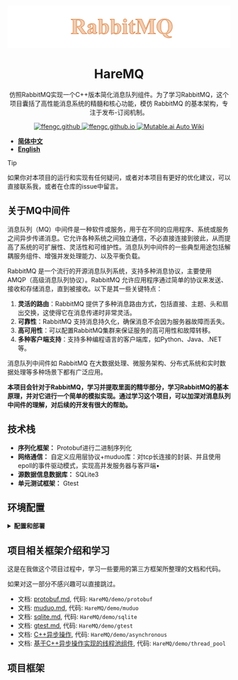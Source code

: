 ![](./assets/1.png)

<div align="center">

# HareMQ

仿照RabbitMQ实现一个C++版本简化消息队列组件。为了学习RabbitMQ，这个项目囊括了高性能消息系统的精髓和核心功能，模仿 RabbitMQ 的基本架构，专注于发布-订阅机制。

<a href="https://github.com/ffengc">
    <img src="https://img.shields.io/static/v1?label=Github&message=ffengc&color=blue" alt="ffengc.github">
</a>
<a href="https://ffengc.github.io">
    <img src="https://img.shields.io/static/v1?label=Page&message=ffengc.github.io&color=red" alt="ffengc.github.io">
</a>
<a href="https://ffengc.github.io/gh-blog/">
    <img src="https://img.shields.io/static/v1?label=Blog&message=Blog Page&color=brightgreen" alt="Mutable.ai Auto Wiki">
</a>

</div>

- **[简体中文](./README-cn.md)**
- **[English](./README.md)**

> [!TIP]
> 如果你对本项目的运行和实现有任何疑问，或者对本项目有更好的优化建议，可以直接联系我，或者在仓库的issue中留言。

## 关于MQ中间件

消息队列（MQ）中间件是一种软件或服务，用于在不同的应用程序、系统或服务之间异步传递消息。它允许各种系统之间独立通信，不必直接连接到彼此，从而提高了系统的可扩展性、灵活性和可维护性。消息队列中间件的一些典型用途包括解耦服务组件、增强并发处理能力、以及平衡负载。

RabbitMQ 是一个流行的开源消息队列系统，支持多种消息协议，主要使用 AMQP（高级消息队列协议）。RabbitMQ 允许应用程序通过简单的协议来发送、接收和存储消息，直到被接收。以下是其一些关键特点：

1. **灵活的路由**：RabbitMQ 提供了多种消息路由方式，包括直接、主题、头和扇出交换，这使得它在消息传递时非常灵活。
2. **可靠性**：RabbitMQ 支持消息持久化，确保消息不会因为服务器故障而丢失。
3. **高可用性**：可以配置RabbitMQ集群来保证服务的高可用性和故障转移。
4. **多种客户端支持**：支持多种编程语言的客户端库，如Python、Java、.NET等。

消息队列中间件如 RabbitMQ 在大数据处理、微服务架构、分布式系统和实时数据处理等多种场景下都有广泛应用。

**本项目会针对于RabbitMQ，学习并提取里面的精华部分，学习RabbitMQ的基本原理，并对它进行一个简单的模拟实现。通过学习这个项目，可以加深对消息队列中间件的理解，对后续的开发有很大的帮助。**

## 技术栈

- **序列化框架：** Protobuf进行⼆进制序列化
- **⽹络通信：** ⾃定义应⽤层协议+muduo库：对tcp⻓连接的封装、并且使⽤epoll的事件驱动模式，实现⾼并发服务器与客⼾端•
- **源数据信息数据库：** SQLite3
-  **单元测试框架：** Gtest

## 环境配置

<details>
  <summary><strong>配置和部署</strong></summary>


### 基本工具

**首先需要以下基本工具：**

高于7的`gcc/g++`版本, git, cmake 等

### 安装`protobuf`

是一个序列化和反序列化工具。

安装依赖：
```sh
# centos
sudo yum install autoconf automake libtool curl make gcc-c++ unzip
# ubuntu
sudo apt update
sudo apt install autoconf automake libtool curl make g++ unzip
```
下载`protobuf`包：
```sh
wget https://github.com/protocolbuffers/protobuf/releases/download/v3.20.2/protobuf-all-3.20.2.tar.gz
```
编译安装：
```sh
# 解压
tar -zxf protobuf-all-3.20.2.tar.gz
cd protobuf-3.20.2/
# 运行目录配置脚本
./autogen.sh
# 运行配置脚本
./configure
# 编译(时间较长)
make
# 安装
sudo make install
# 确认是否安装成功
protoc --version
```
![](./assets/2.png)
如图所示即安装成功。

### 安装muduo库

下载源代码：

```sh
git clone https://github.com/chenshuo/muduo.git
```

安装依赖：
```sh
# centos
sudo yum install gcc-c++ cmake make zlib zlib-devel boost-devel
# ubuntu
sudo apt update
sudo apt install g++ cmake make zlib1g zlib1g-dev libboost-all-dev
```
编译安装：
```
./build.sh
./build.sh install
```

> ‼️这里要说明一下，如果编译过程提示protoc相关库找不到，是因为protobuf当时安装路径和muduo要求的不同，需要行把相关库链接到指定位置（具体要看报错信息）。
> 此外还有可能出现的问题是，boost库相关的错误（机子上装有python的conda），可能会出现muduo找boost的时候找到conda的boost里面去了，解决方法就是暂时把annaconda3隐藏，就可以编译成功。

### 验证muduo是否安装成功

> **Tips:** 编译好之后的`muduo`可执行是在上级目录的`build`里的，而不是在`muduo`目录里，是在和`muduo`同级的`build`目录下。

![](./assets/3.png)

进入muduo一些测试可执行的目录：`build/release-cpp11/bin`

运行demo服务端：
```sh
./protobuf_server 9091
```
同样，如果出现链接错误，就把对应的库链接到对应的地方即可。

启动demo客户端：
```sh
./protobuf_client 0.0.0.0 9091
```

![](./assets/4.png)

如图所示即通过测试。

### 安装SQLite3

这是一个轻量级的数据库。

```sh
# centos
sudo yum install sqlite-devel
# ubuntu
sudo apt install sqlite3
# 验证安装
sqlite3 --version
```

### 安装gtest测试框架

```sh
# centos
sudo yum install epel-release
sudo yum install dnf
sudo dnf install dnf-plugins-core
sudo dnf install gtest gtest-devel
# ubuntu
sudo apt update
sudo apt install libgtest-dev
```

测试gtest是否安装成功：

运行`env/test.cc`代码，如果输出正常则安装成功。

![](./assets/5.png)

</details>

## 项目相关框架介绍和学习

这是在我做这个项目过程中，学习一些要用的第三方框架所整理的文档和代码。

如果对这一部分不感兴趣可以直接跳过。

- 文档: [protobuf.md](./docs/proto.md), 代码: `HareMQ/demo/protobuf`
- 文档: [muduo.md](./docs/muduo.md), 代码: `HareMQ/demo/muduo`
- 文档: [sqlite.md](./docs/sqlite.md), 代码: `HareMQ/demo/sqlite`
- 文档: [gtest.md](./docs/gtest.md), 代码: `HareMQ/demo/gtest`
- 文档: [C++异步操作](./docs/asynchronous.md), 代码: `HareMQ/demo/asynchronous`
- 文档: [基于C++异步操作实现的线程池组件](./docs/thread_pool.md), 代码: `HareMQ/demo/thread_pool`

## 项目框架

